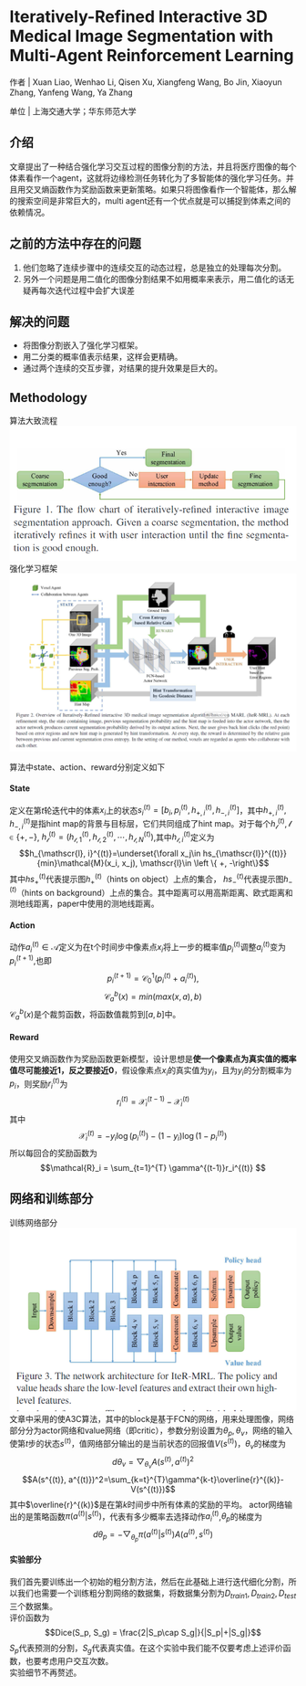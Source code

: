 # Iteratively-Refined Interactive 3D Medical Image Segmentation with Multi-Agent Reinforcement Learning
作者 | Xuan Liao, Wenhao Li, Qisen Xu, Xiangfeng Wang, Bo Jin, Xiaoyun Zhang, Yanfeng Wang, Ya Zhang

单位 | 上海交通大学；华东师范大学

## **介绍**
文章提出了一种结合强化学习交互过程的图像分割的方法，并且将医疗图像的每个体素看作一个agent，这就将边缘检测任务转化为了多智能体的强化学习任务。并且用交叉熵函数作为奖励函数来更新策略。如果只将图像看作一个智能体，那么解的搜索空间是非常巨大的，multi agent还有一个优点就是可以捕捉到体素之间的依赖情况。
## **之前的方法中存在的问题**
1. 他们忽略了连续步骤中的连续交互的动态过程，总是独立的处理每次分割。
2. 另外一个问题是用二值化的图像分割结果不如用概率来表示，用二值化的话无疑再每次迭代过程中会扩大误差
## **解决的问题**
* 将图像分割嵌入了强化学习框架。
* 用二分类的概率值表示结果，这样会更精确。
* 通过两个连续的交互步骤，对结果的提升效果是巨大的。
## **Methodology**
算法大致流程
![](./figures/1640156224(1).png)
强化学习框架
<img src="./figures/1640159687(1).png"  />


算法中state、action、reward分别定义如下


#### **State**

定义在第$t$轮迭代中的体素$x_i$上的状态$s^{(t)}_i=[b_i, p_i^{(t)}, h_{+, i}^{(t)}, h_{-, i}^{(t)}]$，其中$h_{+, i}^{(t)}, h_{-, i}^{(t)}$是指hint map的背景与目标层，它们共同组成了hint map。对于每个$h_{\mathscr{l}}^{(t)}, \mathscr{l}\in \left \{ +, -\right\}$, $h_{\mathscr{l}}^{(t)}=(h_{\mathscr{l}, 1}^{(t)}, h_{\mathscr{l}, 2}^{(t)}, \cdots, h_{\mathscr{l}, N}^{(t)})$,其中$h_{\mathscr{l}, i}^{(t)}$定义为$$h_{\mathscr{l}, i}^{(t)}=\underset{\forall x_j\in hs_{\mathscr{l}}^{(t)}}{min}\mathcal{M}(x_i, x_j),  \mathscr{l}\in \left \{ +, -\right\}$$
其中$hs_{\mathscr{+}}^{(t)}$代表提示图$h_{+}^{(t)}$（hints on object）上点的集合， $hs_{\mathscr{-}}^{(t)}$代表提示图$h_{-}^{(t)}$（hints on background）上点的集合。其中距离可以用高斯距离、欧式距离和测地线距离，paper中使用的测地线距离。

#### **Action**
动作$a_i^{(t)}\in \mathcal{A}$定义为在t个时间步中像素点$x_i$将上一步的概率值$p_i^{(t)}$调整$a_i^{(t)}$变为$p_i^{(t+1)}$,也即
$$p_i^{(t+1)} = \mathcal{C}_{0}^1(p_i^{(t)}+a_i^{(t)}),$$
$$\mathcal{C}_a^b(x)=min(max(x, a), b)$$
$\mathcal{C}_a^b(x)$是个裁剪函数，将函数值裁剪到$[a, b]$中。

#### **Reward**
使用交叉熵函数作为奖励函数更新模型，设计思想是**使一个像素点为真实值的概率值尽可能接近1，反之要接近0**，假设像素点$x_i$的真实值为$y_i$，且为$y_i$的分割概率为$p_i$，则奖励$r_i^{(t)}$为
$$r_i^{(t)}=\mathcal{X}_i^{(t-1)}-\mathcal{X}_i^{(t)}$$
其中
$$\mathcal{X}_i^{(t)}=-y_i\log(p_i^{(t)})-(1-y_i)\log(1-p_i^{(t)})$$
所以每回合的奖励函数为
$$\mathcal{R}_i = \sum_{t=1}^{T} \gamma^{(t-1)}r_i^{(t)} $$

## 网络和训练部分
训练网络部分
![](./figures/1640162393(1).png)
文章中采用的使A3C算法，其中的block是基于FCN的网络，用来处理图像，网络部分分为actor网络和value网络（即critic），参数分别设置为$\theta_p, \theta_v$，网络的输入使第$t$步的状态$s^{(t)}$，值网络部分输出的是当前状态的回报值$V(s^{(t)})$，$\theta_v$的梯度为
$$d\theta_v = \bigtriangledown_{\theta_v}A(s^{(t)}, a^{(t)})^2$$
$$A(s^{(t)}, a^{(t)})^2=\sum_{k=t}^{T}\gamma^{k-t}\overline{r}^{(k)}-V(s^{(t)})$$
其中$\overline{r}^{(k)}$是在第$k$时间步中所有体素的奖励的平均。
actor网络输出的是策略函数$\pi(a^{(t)}|s^{(t)})$，代表有多少概率去选择动作$a_i^{(t)}$,$\theta_p$的梯度为
$$d\theta_p = -\bigtriangledown_{\theta_p}\pi(a^{(t)}|s^{(t)})A(a^{(t)}, s^{(t)})$$
#### 实验部分
我们首先要训练出一个初始的粗分割方法，然后在此基础上进行迭代细化分割，所以我们也需要一个训练粗分割网络的数据集，将数据集分割为$D_{train1}, D_{train2}, D_{test}$三个数据集。\
评价函数为
$$Dice(S_p, S_g) = \frac{2|S_p\cap S_g|}{|S_p|+|S_g|}$$
$S_p$代表预测的分割，$S_g$代表真实值。在这个实验中我们能不仅要考虑上述评价函数，也要考虑用户交互次数。\
实验细节不再赘述。